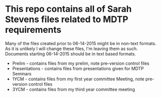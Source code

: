 # This repo contains all of Sarah Stevens files related to MDTP requirements

Many of the files created prior to 06-14-2015 might be in non-text formats.
As it is unlikely I will change these files, I'm leaving them as such.
Documents starting 06-14-2015 should be in text based formats.

* Prelim - contains files from my prelim, note pre-version control files
* Presentations - contains files from presentations given for MDTP Seminars
* 1YCM - contains files from my first year committee Meeting, note pre-version control files
* 3YCM - contains files from my third year committee meeting
